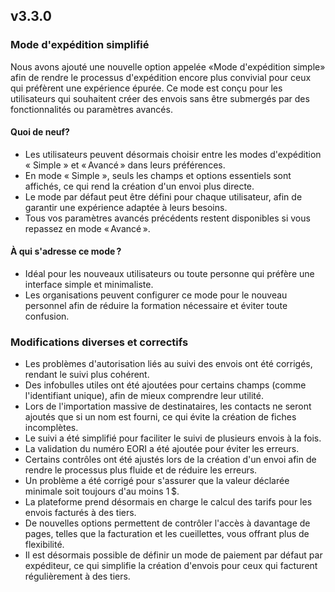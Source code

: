 ## v3.3.0

### Mode d'expédition simplifié
Nous avons ajouté une nouvelle option appelée «Mode d'expédition simple» afin de rendre le processus d'expédition encore plus convivial pour ceux qui préfèrent une expérience épurée. Ce mode est conçu pour les utilisateurs qui souhaitent créer des envois sans être submergés par des fonctionnalités ou paramètres avancés.

#### Quoi de neuf?
 - Les utilisateurs peuvent désormais choisir entre les modes d'expédition « Simple » et « Avancé » dans leurs préférences.
 - En mode « Simple », seuls les champs et options essentiels sont affichés, ce qui rend la création d'un envoi plus directe.
 - Le mode par défaut peut être défini pour chaque utilisateur, afin de garantir une expérience adaptée à leurs besoins.
 - Tous vos paramètres avancés précédents restent disponibles si vous repassez en mode « Avancé ».
#### À qui s'adresse ce mode ?
- Idéal pour les nouveaux utilisateurs ou toute personne qui préfère une interface simple et minimaliste.
- Les organisations peuvent configurer ce mode pour le nouveau personnel afin de réduire la formation nécessaire et éviter toute confusion.

### Modifications diverses et correctifs
 - Les problèmes d'autorisation liés au suivi des envois ont été corrigés, rendant le suivi plus cohérent.
 - Des infobulles utiles ont été ajoutées pour certains champs (comme l'identifiant unique), afin de mieux comprendre leur utilité.
 - Lors de l'importation massive de destinataires, les contacts ne seront ajoutés que si un nom est fourni, ce qui évite la création de fiches incomplètes.
 - Le suivi a été simplifié pour faciliter le suivi de plusieurs envois à la fois.
 - La validation du numéro EORI a été ajoutée pour éviter les erreurs.
 - Certains contrôles ont été ajustés lors de la création d'un envoi afin de rendre le processus plus fluide et de réduire les erreurs.
 - Un problème a été corrigé pour s'assurer que la valeur déclarée minimale soit toujours d'au moins 1 $.
 - La plateforme prend désormais en charge le calcul des tarifs pour les envois facturés à des tiers.
 - De nouvelles options permettent de contrôler l'accès à davantage de pages, telles que la facturation et les cueillettes, vous offrant plus de flexibilité.
 - Il est désormais possible de définir un mode de paiement par défaut par expéditeur, ce qui simplifie la création d'envois pour ceux qui facturent régulièrement à des tiers.